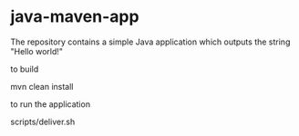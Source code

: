 # java-maven-app



The repository contains a simple Java application which outputs the string
"Hello world!"


to build

mvn clean install


to run the application

scripts/deliver.sh

